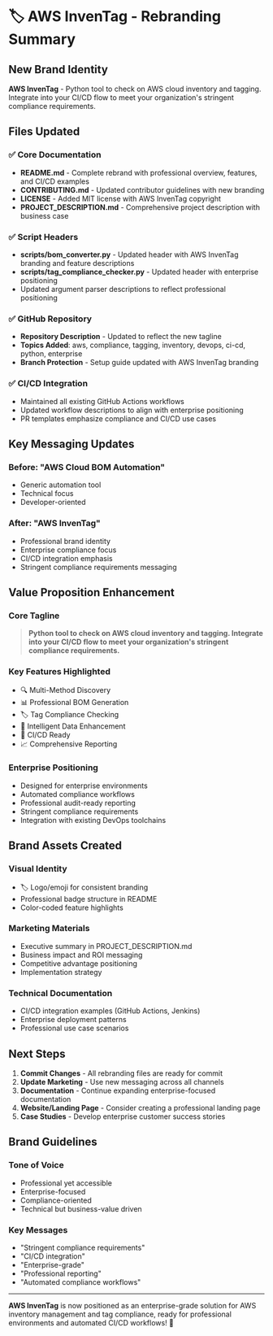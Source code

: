 # 🏷️ AWS InvenTag - Rebranding Summary

## New Brand Identity

**AWS InvenTag** - Python tool to check on AWS cloud inventory and tagging. Integrate into your CI/CD flow to meet your organization's stringent compliance requirements.

## Files Updated

### ✅ Core Documentation
- **README.md** - Complete rebrand with professional overview, features, and CI/CD examples
- **CONTRIBUTING.md** - Updated contributor guidelines with new branding
- **LICENSE** - Added MIT license with AWS InvenTag copyright
- **PROJECT_DESCRIPTION.md** - Comprehensive project description with business case

### ✅ Script Headers
- **scripts/bom_converter.py** - Updated header with AWS InvenTag branding and feature descriptions
- **scripts/tag_compliance_checker.py** - Updated header with enterprise positioning
- Updated argument parser descriptions to reflect professional positioning

### ✅ GitHub Repository
- **Repository Description** - Updated to reflect the new tagline
- **Topics Added**: aws, compliance, tagging, inventory, devops, ci-cd, python, enterprise
- **Branch Protection** - Setup guide updated with AWS InvenTag branding

### ✅ CI/CD Integration
- Maintained all existing GitHub Actions workflows
- Updated workflow descriptions to align with enterprise positioning
- PR templates emphasize compliance and CI/CD use cases

## Key Messaging Updates

### Before: "AWS Cloud BOM Automation"
- Generic automation tool
- Technical focus
- Developer-oriented

### After: "AWS InvenTag"
- Professional brand identity
- Enterprise compliance focus
- CI/CD integration emphasis
- Stringent compliance requirements messaging

## Value Proposition Enhancement

### Core Tagline
> **Python tool to check on AWS cloud inventory and tagging. Integrate into your CI/CD flow to meet your organization's stringent compliance requirements.**

### Key Features Highlighted
- 🔍 Multi-Method Discovery
- 📊 Professional BOM Generation  
- 🏷️ Tag Compliance Checking
- 🔧 Intelligent Data Enhancement
- 🚀 CI/CD Ready
- 📈 Comprehensive Reporting

### Enterprise Positioning
- Designed for enterprise environments
- Automated compliance workflows
- Professional audit-ready reporting
- Stringent compliance requirements
- Integration with existing DevOps toolchains

## Brand Assets Created

### Visual Identity
- 🏷️ Logo/emoji for consistent branding
- Professional badge structure in README
- Color-coded feature highlights

### Marketing Materials
- Executive summary in PROJECT_DESCRIPTION.md
- Business impact and ROI messaging
- Competitive advantage positioning
- Implementation strategy

### Technical Documentation
- CI/CD integration examples (GitHub Actions, Jenkins)
- Enterprise deployment patterns
- Professional use case scenarios

## Next Steps

1. **Commit Changes** - All rebranding files are ready for commit
2. **Update Marketing** - Use new messaging across all channels
3. **Documentation** - Continue expanding enterprise-focused documentation
4. **Website/Landing Page** - Consider creating a professional landing page
5. **Case Studies** - Develop enterprise customer success stories

## Brand Guidelines

### Tone of Voice
- Professional yet accessible
- Enterprise-focused
- Compliance-oriented
- Technical but business-value driven

### Key Messages
- "Stringent compliance requirements"
- "CI/CD integration"
- "Enterprise-grade"
- "Professional reporting"
- "Automated compliance workflows"

---

**AWS InvenTag** is now positioned as an enterprise-grade solution for AWS inventory management and tag compliance, ready for professional environments and automated CI/CD workflows! 🚀
